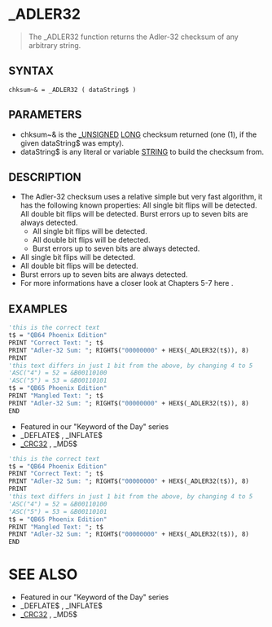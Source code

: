 # _ADLER32
> The _ADLER32 function returns the Adler-32 checksum of any arbitrary string.

## SYNTAX
`chksum~& = _ADLER32 ( dataString$ )`

## PARAMETERS
* chksum~& is the [_UNSIGNED](_UNSIGNED.md) [LONG](LONG.md) checksum returned (one (1), if the given dataString$ was empty).
* dataString$ is any literal or variable [STRING](STRING.md) to build the checksum from.


## DESCRIPTION
* The Adler-32 checksum uses a relative simple but very fast algorithm, it has the following known properties: All single bit flips will be detected. All double bit flips will be detected. Burst errors up to seven bits are always detected.
	* All single bit flips will be detected.
	* All double bit flips will be detected.
	* Burst errors up to seven bits are always detected.
* All single bit flips will be detected.
* All double bit flips will be detected.
* Burst errors up to seven bits are always detected.
* For more informations have a closer look at Chapters 5-7 here .


## EXAMPLES

```vb
'this is the correct text
t$ = "QB64 Phoenix Edition"
PRINT "Correct Text: "; t$
PRINT "Adler-32 Sum: "; RIGHT$("00000000" + HEX$(_ADLER32(t$)), 8)
PRINT
'this text differs in just 1 bit from the above, by changing 4 to 5
'ASC("4") = 52 = &B00110100
'ASC("5") = 53 = &B00110101
t$ = "QB65 Phoenix Edition"
PRINT "Mangled Text: "; t$
PRINT "Adler-32 Sum: "; RIGHT$("00000000" + HEX$(_ADLER32(t$)), 8)
END
```

* Featured in our "Keyword of the Day" series
* _DEFLATE$ , _INFLATE$
* [_CRC32](_CRC32.md) , _MD5$

```vb
'this is the correct text
t$ = "QB64 Phoenix Edition"
PRINT "Correct Text: "; t$
PRINT "Adler-32 Sum: "; RIGHT$("00000000" + HEX$(_ADLER32(t$)), 8)
PRINT
'this text differs in just 1 bit from the above, by changing 4 to 5
'ASC("4") = 52 = &B00110100
'ASC("5") = 53 = &B00110101
t$ = "QB65 Phoenix Edition"
PRINT "Mangled Text: "; t$
PRINT "Adler-32 Sum: "; RIGHT$("00000000" + HEX$(_ADLER32(t$)), 8)
END
```



# SEE ALSO
* Featured in our "Keyword of the Day" series
* _DEFLATE$ , _INFLATE$
* [_CRC32](_CRC32.md) , _MD5$

